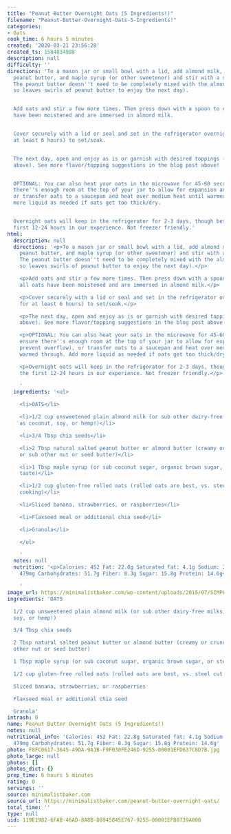 ```yaml
---
title: "Peanut Butter Overnight Oats (5 Ingredients!)"
filename: "Peanut-Butter-Overnight-Oats-5-Ingredients!"
categories:
- Oats
cook_time: 6 hours 5 minutes
created: '2020-03-21 23:56:28'
created_ts: 1584834988
description: null
difficulty: ''
directions: 'To a mason jar or small bowl with a lid, add almond milk, chia seeds,
  peanut butter, and maple syrup (or other sweetener) and stir with a spoon to combine.
  The peanut butter doesn''t need to be completely mixed with the almond milk (doing
  so leaves swirls of peanut butter to enjoy the next day).


  Add oats and stir a few more times. Then press down with a spoon to ensure all oats
  have been moistened and are immersed in almond milk.


  Cover securely with a lid or seal and set in the refrigerator overnight (or for
  at least 6 hours) to set/soak.


  The next day, open and enjoy as is or garnish with desired toppings (see options
  above). See more flavor/topping suggestions in the blog post above!


  OPTIONAL: You can also heat your oats in the microwave for 45-60 seconds (just ensure
  there''s enough room at the top of your jar to allow for expansion and prevent overflow),
  or transfer oats to a saucepan and heat over medium heat until warmed through. Add
  more liquid as needed if oats get too thick/dry.


  Overnight oats will keep in the refrigerator for 2-3 days, though best within the
  first 12-24 hours in our experience. Not freezer friendly.'
html:
  description: null
  directions: '<p>To a mason jar or small bowl with a lid, add almond milk, chia seeds,
    peanut butter, and maple syrup (or other sweetener) and stir with a spoon to combine.
    The peanut butter doesn''t need to be completely mixed with the almond milk (doing
    so leaves swirls of peanut butter to enjoy the next day).</p>

    <p>Add oats and stir a few more times. Then press down with a spoon to ensure
    all oats have been moistened and are immersed in almond milk.</p>

    <p>Cover securely with a lid or seal and set in the refrigerator overnight (or
    for at least 6 hours) to set/soak.</p>

    <p>The next day, open and enjoy as is or garnish with desired toppings (see options
    above). See more flavor/topping suggestions in the blog post above!</p>

    <p>OPTIONAL: You can also heat your oats in the microwave for 45-60 seconds (just
    ensure there''s enough room at the top of your jar to allow for expansion and
    prevent overflow), or transfer oats to a saucepan and heat over medium heat until
    warmed through. Add more liquid as needed if oats get too thick/dry.</p>

    <p>Overnight oats will keep in the refrigerator for 2-3 days, though best within
    the first 12-24 hours in our experience. Not freezer friendly.</p>

    '
  ingredients: '<ul>

    <li>OATS</li>

    <li>1/2 cup unsweetened plain almond milk (or sub other dairy-free milks, such
    as coconut, soy, or hemp!)</li>

    <li>3/4 Tbsp chia seeds</li>

    <li>2 Tbsp natural salted peanut butter or almond butter (creamy or crunchy //
    or sub other nut or seed butter)</li>

    <li>1 Tbsp maple syrup (or sub coconut sugar, organic brown sugar, or stevia to
    taste)</li>

    <li>1/2 cup gluten-free rolled oats (rolled oats are best, vs. steel cut or quick
    cooking)</li>

    <li>Sliced banana, strawberries, or raspberries</li>

    <li>Flaxseed meal or additional chia seed</li>

    <li>Granola</li>

    </ul>

    '
  notes: null
  nutrition: '<p>Calories: 452 Fat: 22.8g Saturated fat: 4.1g Sodium: 229mg Potassium:
    479mg Carbohydrates: 51.7g Fiber: 8.3g Sugar: 15.8g Protein: 14.6g</p>

    '
image_url: https://minimalistbaker.com/wp-content/uploads/2015/07/SIMPLE-AMAZING-Peanut-Butter-Overnight-Oats-Just-5-ingredients-5-minutes-prep-and-SO-delicious-vegan-recipe-glutenfree-meal-breakfast-oats-oatmeal-680x1050.jpg
ingredients: 'OATS

  1/2 cup unsweetened plain almond milk (or sub other dairy-free milks, such as coconut,
  soy, or hemp!)

  3/4 Tbsp chia seeds

  2 Tbsp natural salted peanut butter or almond butter (creamy or crunchy // or sub
  other nut or seed butter)

  1 Tbsp maple syrup (or sub coconut sugar, organic brown sugar, or stevia to taste)

  1/2 cup gluten-free rolled oats (rolled oats are best, vs. steel cut or quick cooking)

  Sliced banana, strawberries, or raspberries

  Flaxseed meal or additional chia seed

  Granola'
intrash: 0
name: Peanut Butter Overnight Oats (5 Ingredients!)
notes: null
nutritional_info: 'Calories: 452 Fat: 22.8g Saturated fat: 4.1g Sodium: 229mg Potassium:
  479mg Carbohydrates: 51.7g Fiber: 8.3g Sugar: 15.8g Protein: 14.6g'
photo: F8FC0617-3645-49DA-9A1B-F9F030FE246D-9255-00001EFD637C8D7B.jpg
photo_large: null
photos: []
photos_dict: {}
prep_time: 6 hours 5 minutes
rating: 0
servings: ''
source: minimalistbaker.com
source_url: https://minimalistbaker.com/peanut-butter-overnight-oats/
total_time: ''
type: null
uid: 119E1982-6FAB-46AD-8A8B-D8945845E767-9255-00001EFB8739A000
---
```

